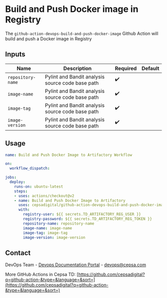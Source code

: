 # Build and Push Docker image in Registry

The `github-action-devops-build-and-push-docker-image` Github Action will build and push a Docker image in Registry
## Inputs

| Name | Description | Required |Default |
| --- | --- | --- | --- |
| `repository-name` | Pylint and Bandit analysis source code base path | :heavy_check_mark: | |
| `image-name` | Pylint and Bandit analysis source code base path | :heavy_check_mark: | |
| `image-tag` | Pylint and Bandit analysis source code base path | :heavy_check_mark: | |
| `image-version` | Pylint and Bandit analysis source code base path | :heavy_check_mark: | |

## Usage

```yaml
name: Build and Push Docker Image to Artifactory Workflow

on:
  workflow_dispatch:

jobs:
  deploy:
    runs-on: ubuntu-latest
    steps:
    - uses: actions/checkout@v2
    - name: Build and Push Docker Image to Artifactory
      uses: cepsadigital/github-action-devops-build-and-push-docker-image@master
      with:
        registry-user: ${{ secrets.TD_ARTIFACTORY_REG_USER }}
        registry-password: ${{ secrets.TD_ARTIFACTORY_REG_TOKEN }}
        repository-name: repository-name
        image-name: image-name
        image-tag: image-tag
        image-version: image-version
```

## Contact

DevOps Team - [Devops Documentation Portal](https://doc.devops.cepsacorp.com/) - devops@cepsa.com

More GitHub Actions in Cepsa TD: [https://github.com/cepsadigital?q=github-action-&type=&language=&sort=](https://github.com/cepsadigital?q=github-action-&type=&language=&sort=)
